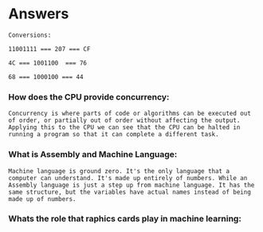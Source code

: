 # Answers


```
Conversions:

11001111 === 207 === CF 

4C === 1001100  === 76

68 === 1000100 === 44
```

### How does the CPU provide concurrency:
    Concurrency is where parts of code or algorithms can be executed out of order, or partially out of order without affecting the output. Applying this to the CPU we can see that the CPU can be halted in running a program so that it can complete a different task. 


### What is Assembly and Machine Language:
    Machine language is ground zero. It's the only language that a computer can understand. It's made up entirely of numbers. While an Assembly language is just a step up from machine language. It has the same structure, but the variables have actual names instead of being made up of numbers. 

### Whats the role that raphics cards play in machine learning:

